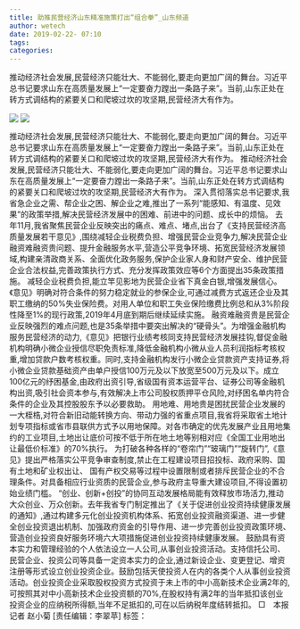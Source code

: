 ```yaml
---
title: 助推民营经济山东精准施策打出“组合拳”_山东频道
author: wetech
date: 2019-02-22- 07:10
tags: 
categories: 
---
```

推动经济社会发展,民营经济只能壮大、不能弱化,要走向更加广阔的舞台。习近平总书记要求山东在高质量发展上“一定要奋力蹚出一条路子来”。当前,山东正处在转方式调结构的紧要关口和爬坡过坎的攻坚期,民营经济大有作为。
<!-- more -->
                
<img align="center" border="0" src="http://p0.ifengimg.com/fck/2019_08/ec7af026837d569_w669_h636.jpg" />
                
<img align="center" border="0" src="http://p2.ifengimg.com/a/2016/0810/204c433878d5cf9size1_w16_h16.png" />
            
推动经济社会发展,民营经济只能壮大、不能弱化,要走向更加广阔的舞台。习近平总书记要求山东在高质量发展上“一定要奋力蹚出一条路子来”。当前,山东正处在转方式调结构的紧要关口和爬坡过坎的攻坚期,民营经济大有作为。
推动经济社会发展,民营经济只能壮大、不能弱化,要走向更加广阔的舞台。习近平总书记要求山东在高质量发展上“一定要奋力蹚出一条路子来”。当前,山东正处在转方式调结构的紧要关口和爬坡过坎的攻坚期,民营经济大有作为。
深入贯彻落实总书记要求,我省急企业之需、帮企业之困、解企业之难,推出了一系列“能感知、有温度、见效果”的政策举措,解决民营经济发展中的困难、前进中的问题、成长中的烦恼。
去年11月,我省聚焦民营企业反映突出的痛点、难点、堵点,出台了《支持民营经济高质量发展若干意见》,围绕减轻企业税费负担、增强民营企业竞争力,解决民营企业融资难融资贵问题、提升金融服务水平,营造公平竞争环境、拓宽民营经济发展领域,构建亲清政商关系、全面优化政务服务,保护企业家人身和财产安全、维护民营企业合法权益,完善政策执行方式、充分发挥政策效应等6个方面提出35条政策措施。
减轻企业税费负担,能立竿见影地为民营企业省下真金白银,增强发展信心。《意见》明确对符合条件的努力稳定就业的参保企业,可通过减费方式返还企业及其职工缴纳的50%失业保险费。对用人单位和职工失业保险缴费比例总和从3%阶段性降至1%的现行政策,2019年4月底到期后继续延续实施。
融资难融资贵是民营企业反映强烈的难点问题,也是35条举措中要突出解决的“硬骨头”。为增强金融机构服务民营经济的动力,《意见》把银行业绩考核同支持民营经济发展挂钩,督促金融机构明确小微企业授信尽职免责标准,降低金融机构小微从业人员利润指标考核权重,增加贷款户数考核权重。同时,支持金融机构发行小微企业贷款资产支持证券,将小微企业贷款基础资产由单户授信100万元及以下放宽至500万元及以下。成立100亿元的纾困基金,由政府出资引导,省级国有资本运营平台、证券公司等金融机构出资,吸引社会资本参与,有效解决上市公司股权质押平仓风险,对纾困名单内符合条件的企业及其控股股东予以必要救助。
用地难、用地贵是困扰民营企业发展的一大桎梏,对符合新旧动能转换方向、带动力强的省重点项目,我省将采取省土地计划专项指标或省市县联供方式予以用地保障。对各市确定的优先发展产业且用地集约的工业项目,土地出让底价可按不低于所在地土地等别相对应《全国工业用地出让最低价标准》的70%执行。
为打破各种各样的“卷帘门”“玻璃门”“旋转门”,《意见》提出严格落实公平竞争审查制度,禁止在工程建设项目招投标、政府采购、国有土地和矿业权出让、
国有产权交易等过程中设置限制或者排斥民营企业的不合理条件。对具备相应行业资质的民营企业,参与政府主导重大建设项目,不得设置初始业绩门槛。
“创业、创新+创投”的协同互动发展格局能有效释放市场活力,推动大众创业、万众创新。去年我省专门制定推出了《关于促进创业投资持续健康发展的通知》,通过构建多元化创业投资机构体系、拓宽创业投资融资渠道、进一步健全创业投资退出机制、加强政府资金的引导作用、进一步完善创业投资政策环境、营造创业投资良好服务环境六大项措施促进创业投资持续健康发展。
鼓励具有资本实力和管理经验的个人依法设立一人公司,从事创业投资活动。支持信托公司、民营企业、投资公司等具备一定资本实力的企业,通过新设企业、变更登记、增资注册等形式设立创业投资企业。鼓励包括天使投资人在内的各类个人从事创业投资活动。创业投资企业采取股权投资方式投资于未上市的中小高新技术企业满2年的,可按照其对中小高新技术企业投资额的70%,在股权持有满2年的当年抵扣该创业投资企业的应纳税所得额,当年不足抵扣的,可在以后纳税年度结转抵扣。
□　本报记者 赵小菊
[责任编辑：李翠苹]
标签：
 
             
